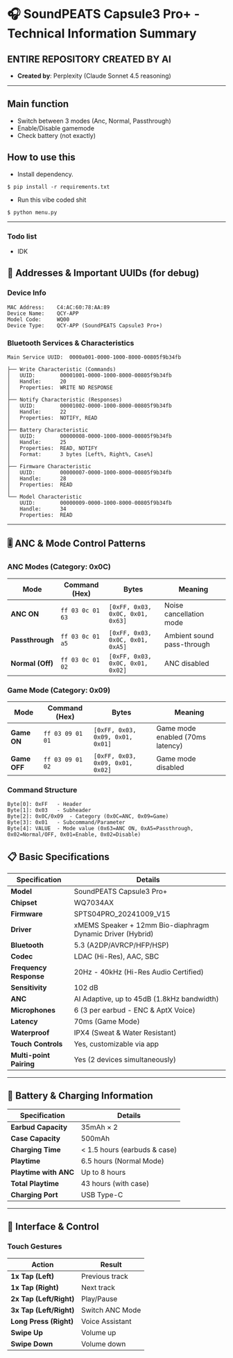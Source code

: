 # 🎧 SoundPEATS Capsule3 Pro+ - Technical Information Summary

## ENTIRE REPOSITORY CREATED BY AI
- **Created by**: Perplexity (Claude Sonnet 4.5 reasoning)

***
## Main function
- Switch between 3 modes (Anc, Normal, Passthrough)
- Enable/Disable gamemode
- Check battery (not exactly)

## How to use this
- Install dependency.
```
$ pip install -r requirements.txt
```
- Run this vibe coded shit
```
$ python menu.py
```
***
### Todo list
- IDK

## 🔌 Addresses & Important UUIDs (for debug)

### Device Info
```
MAC Address:    C4:AC:60:78:AA:89
Device Name:    QCY-APP
Model Code:     WQ00
Device Type:    QCY-APP (SoundPEATS Capsule3 Pro+)
```

### Bluetooth Services & Characteristics
```
Main Service UUID:  0000a001-0000-1000-8000-00805f9b34fb

├── Write Characteristic (Commands)
│   UUID:        00001001-0000-1000-8000-00805f9b34fb
│   Handle:      20
│   Properties:  WRITE NO RESPONSE
│   
├── Notify Characteristic (Responses)
│   UUID:        00001002-0000-1000-8000-00805f9b34fb
│   Handle:      22
│   Properties:  NOTIFY, READ
│   
├── Battery Characteristic
│   UUID:        00000008-0000-1000-8000-00805f9b34fb
│   Handle:      25
│   Properties:  READ, NOTIFY
│   Format:      3 bytes [Left%, Right%, Case%]
│   
├── Firmware Characteristic
│   UUID:        00000007-0000-1000-8000-00805f9b34fb
│   Handle:      28
│   Properties:  READ
│   
└── Model Characteristic
    UUID:        00000009-0000-1000-8000-00805f9b34fb
    Handle:      34
    Properties:  READ
```

***

## 🎚️ ANC & Mode Control Patterns

### ANC Modes (Category: 0x0C)

| Mode | Command (Hex) | Bytes | Meaning |
|---|---|---|---|
| **ANC ON** | `ff 03 0c 01 63` | `[0xFF, 0x03, 0x0C, 0x01, 0x63]` | Noise cancellation mode |
| **Passthrough** | `ff 03 0c 01 a5` | `[0xFF, 0x03, 0x0C, 0x01, 0xA5]` | Ambient sound pass-through |
| **Normal (Off)** | `ff 03 0c 01 02` | `[0xFF, 0x03, 0x0C, 0x01, 0x02]` | ANC disabled |

### Game Mode (Category: 0x09)

| Mode | Command (Hex) | Bytes | Meaning |
|---|---|---|---|
| **Game ON** | `ff 03 09 01 01` | `[0xFF, 0x03, 0x09, 0x01, 0x01]` | Game mode enabled (70ms latency) |
| **Game OFF** | `ff 03 09 01 02` | `[0xFF, 0x03, 0x09, 0x01, 0x02]` | Game mode disabled |

### Command Structure
```
Byte[0]: 0xFF   - Header
Byte[1]: 0x03   - Subheader
Byte[2]: 0x0C/0x09  - Category (0x0C=ANC, 0x09=Game)
Byte[3]: 0x01   - Subcommand/Parameter
Byte[4]: VALUE  - Mode value (0x63=ANC ON, 0xA5=Passthrough, 0x02=Normal/OFF, 0x01=Enable, 0x02=Disable)
```


## 📋 Basic Specifications

| Specification | Details |
|---|---|
| **Model** | SoundPEATS Capsule3 Pro+ |
| **Chipset** | WQ7034AX |
| **Firmware** | SPTS04PRO_20241009_V15 |
| **Driver** | xMEMS Speaker + 12mm Bio-diaphragm Dynamic Driver (Hybrid) |
| **Bluetooth** | 5.3 (A2DP/AVRCP/HFP/HSP) |
| **Codec** | LDAC (Hi-Res), AAC, SBC |
| **Frequency Response** | 20Hz - 40kHz (Hi-Res Audio Certified) |
| **Sensitivity** | 102 dB |
| **ANC** | AI Adaptive, up to 45dB (1.8kHz bandwidth) |
| **Microphones** | 6 (3 per earbud - ENC & AptX Voice) |
| **Latency** | 70ms (Game Mode) |
| **Waterproof** | IPX4 (Sweat & Water Resistant) |
| **Touch Controls** | Yes, customizable via app |
| **Multi-point Pairing** | Yes (2 devices simultaneously) |

***

## 🔋 Battery & Charging Information

| Specification | Details |
|---|---|
| **Earbud Capacity** | 35mAh × 2 |
| **Case Capacity** | 500mAh |
| **Charging Time** | < 1.5 hours (earbuds & case) |
| **Playtime** | 6.5 hours (Normal Mode) |
| **Playtime with ANC** | Up to 8 hours |
| **Total Playtime** | 43 hours (with case) |
| **Charging Port** | USB Type-C |

***

## 📱 Interface & Control

### Touch Gestures
| Action | Result |
|---|---|
| **1x Tap (Left)** | Previous track |
| **1x Tap (Right)** | Next track |
| **2x Tap (Left/Right)** | Play/Pause |
| **3x Tap (Left/Right)** | Switch ANC Mode |
| **Long Press (Right)** | Voice Assistant |
| **Swipe Up** | Volume up |
| **Swipe Down** | Volume down |
